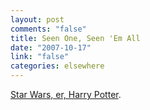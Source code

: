 ```yaml
--- 
layout: post
comments: "false"
title: Seen One, Seen 'Em All
date: "2007-10-17"
link: "false"
categories: elsewhere
---
```

<a href="http://i.thefairest.info/funniest_thumbs/QaDdYu.jpeg" title="Luke Potter or Harry Skywalker">Star Wars, er, Harry Potter</a>.
